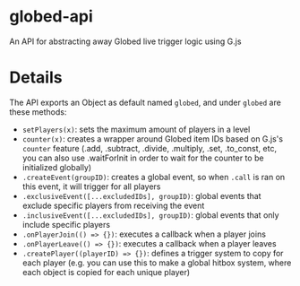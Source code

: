 # globed-api
An API for abstracting away Globed live trigger logic using G.js

# Details
The API exports an Object as default named `globed`, and under `globed` are these methods:
- `setPlayers(x)`: sets the maximum amount of players in a level
- `counter(x)`: creates a wrapper around Globed item IDs based on G.js's `counter` feature (.add, .subtract, .divide, .multiply, .set, .to_const, etc, you can also use .waitForInit in order to wait for the counter to be initialized globally)
- `.createEvent(groupID)`: creates a global event, so when `.call` is ran on this event, it will trigger for all players
- `.exclusiveEvent([...excludedIDs], groupID)`: global events that exclude specific players from receiving the event
- `.inclusiveEvent([...excludedIDs], groupID)`: global events that only include specific players
- `.onPlayerJoin(() => {})`: executes a callback when a player joins
- `.onPlayerLeave(() => {})`: executes a callback when a player leaves
- `.createPlayer((playerID) => {})`: defines a trigger system to copy for each player (e.g. you can use this to make a global hitbox system, where each object is copied for each unique player)
